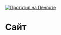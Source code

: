 [![Прототип на Пенпоте](https://img.shields.io/badge/%D0%9F%D1%80%D0%BE%D1%82%D0%BE%D1%82%D0%B8%D0%BF-%D0%9E%D1%82%D0%BA%D1%80%D1%8B%D1%82%D1%8C_%D0%BD%D0%B0_%D0%9F%D0%B5%D0%BD%D0%BF%D0%BE%D1%82%D0%B5-34e3bf)](https://design.penpot.app/#/view/10153e6d-0229-80f5-8002-2cf4153cf086?page-id=10153e6d-0229-80f5-8002-2cf4153cf087&section=interactions&index=0&share-id=224aa6d5-714a-812f-8002-2d033941c424&zoom=fill)

# Сайт
